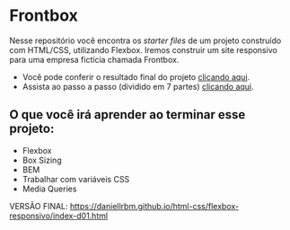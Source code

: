 # Frontbox

Nesse repositório você encontra os *starter files* de um projeto construído com HTML/CSS, utilizando Flexbox. Iremos construir um site responsivo para uma empresa fictícia chamada Frontbox.

- Você pode conferir o resultado final do projeto [clicando aqui](https://frontbox.surge.sh/).
- Assista ao passo a passo (dividido em 7 partes) [clicando aqui](https://www.youtube.com/playlist?list=PL28O_hEAqjAsDpyOY09Ju_KJcHegksekf).

## O que você irá aprender ao terminar esse projeto:

- Flexbox
- Box Sizing
- BEM
- Trabalhar com variáveis CSS
- Media Queries

VERSÃO FINAL: https://daniellrbm.github.io/html-css/flexbox-responsivo/index-d01.html